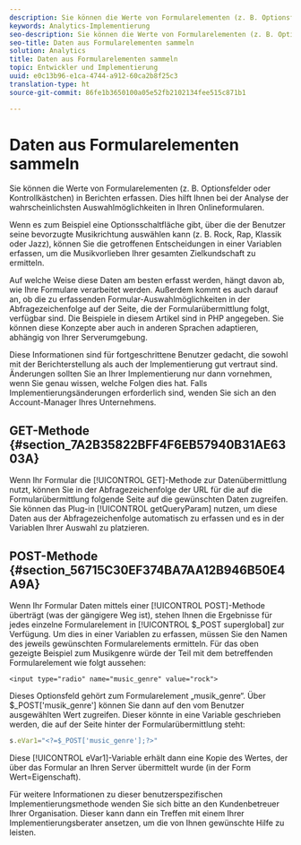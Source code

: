 ```yaml
---
description: Sie können die Werte von Formularelementen (z. B. Optionsfelder oder Kontrollkästchen) in Berichten erfassen. Dies hilft Ihnen bei der Analyse der wahrscheinlichsten Auswahlmöglichkeiten in Ihren Onlineformularen.
keywords: Analytics-Implementierung
seo-description: Sie können die Werte von Formularelementen (z. B. Optionsfelder oder Kontrollkästchen) in Berichten erfassen. Dies hilft Ihnen bei der Analyse der wahrscheinlichsten Auswahlmöglichkeiten in Ihren Onlineformularen.
seo-title: Daten aus Formularelementen sammeln
solution: Analytics
title: Daten aus Formularelementen sammeln
topic: Entwickler und Implementierung
uuid: e0c13b96-e1ca-4744-a912-60ca2b8f25c3
translation-type: ht
source-git-commit: 86fe1b3650100a05e52fb2102134fee515c871b1

---
```



# Daten aus Formularelementen sammeln

Sie können die Werte von Formularelementen (z. B. Optionsfelder oder Kontrollkästchen) in Berichten erfassen. Dies hilft Ihnen bei der Analyse der wahrscheinlichsten Auswahlmöglichkeiten in Ihren Onlineformularen.

Wenn es zum Beispiel eine Optionsschaltfläche gibt, über die der Benutzer seine bevorzugte Musikrichtung auswählen kann (z. B. Rock, Rap, Klassik oder Jazz), können Sie die getroffenen Entscheidungen in einer Variablen erfassen, um die Musikvorlieben Ihrer gesamten Zielkundschaft zu ermitteln.

Auf welche Weise diese Daten am besten erfasst werden, hängt davon ab, wie Ihre Formulare verarbeitet werden. Außerdem kommt es auch darauf an, ob die zu erfassenden Formular-Auswahlmöglichkeiten in der Abfragezeichenfolge auf der Seite, die der Formularübermittlung folgt, verfügbar sind. Die Beispiele in diesem Artikel sind in PHP angegeben. Sie können diese Konzepte aber auch in anderen Sprachen adaptieren, abhängig von Ihrer Serverumgebung.

Diese Informationen sind für fortgeschrittene Benutzer gedacht, die sowohl mit der Berichterstellung als auch der Implementierung gut vertraut sind. Änderungen sollten Sie an Ihrer Implementierung nur dann vornehmen, wenn Sie genau wissen, welche Folgen dies hat. Falls Implementierungsänderungen erforderlich sind, wenden Sie sich an den Account-Manager Ihres Unternehmens.

## GET-Methode {#section_7A2B35822BFF4F6EB57940B31AE6303A}

Wenn Ihr Formular die [!UICONTROL GET]-Methode zur Datenübermittlung nutzt, können Sie in der Abfragezeichenfolge der URL für die auf die Formularübermittlung folgende Seite auf die gewünschten Daten zugreifen. Sie können das Plug-in [!UICONTROL getQueryParam] nutzen, um diese Daten aus der Abfragezeichenfolge automatisch zu erfassen und es in der Variablen Ihrer Auswahl zu platzieren.

## POST-Methode {#section_56715C30EF374BA7AA12B946B50E4A9A}

Wenn Ihr Formular Daten mittels einer [!UICONTROL POST]-Methode überträgt (was der gängigere Weg ist), stehen Ihnen die Ergebnisse für jedes einzelne Formularelement in [!UICONTROL $_POST superglobal] zur Verfügung. Um dies in einer Variablen zu erfassen, müssen Sie den Namen des jeweils gewünschten Formularelements ermitteln. Für das oben gezeigte Beispiel zum Musikgenre würde der Teil mit dem betreffenden Formularelement wie folgt aussehen:

```
<input type="radio" name="music_genre" value="rock">
```

Dieses Optionsfeld gehört zum Formularelement „musik_genre“. Über $_POST['musik_genre'] können Sie dann auf den vom Benutzer ausgewählten Wert zugreifen. Dieser könnte in eine Variable geschrieben werden, die auf der Seite hinter der Formularübermittlung steht:

```js
s.eVar1="<?=$_POST['music_genre'];?>"
```

Diese [!UICONTROL eVar1]-Variable erhält dann eine Kopie des Wertes, der über das Formular an Ihren Server übermittelt wurde (in der Form Wert=Eigenschaft).

Für weitere Informationen zu dieser benutzerspezifischen Implementierungsmethode wenden Sie sich bitte an den Kundenbetreuer Ihrer Organisation. Dieser kann dann ein Treffen mit einem Ihrer Implementierungsberater ansetzen, um die von Ihnen gewünschte Hilfe zu leisten.
